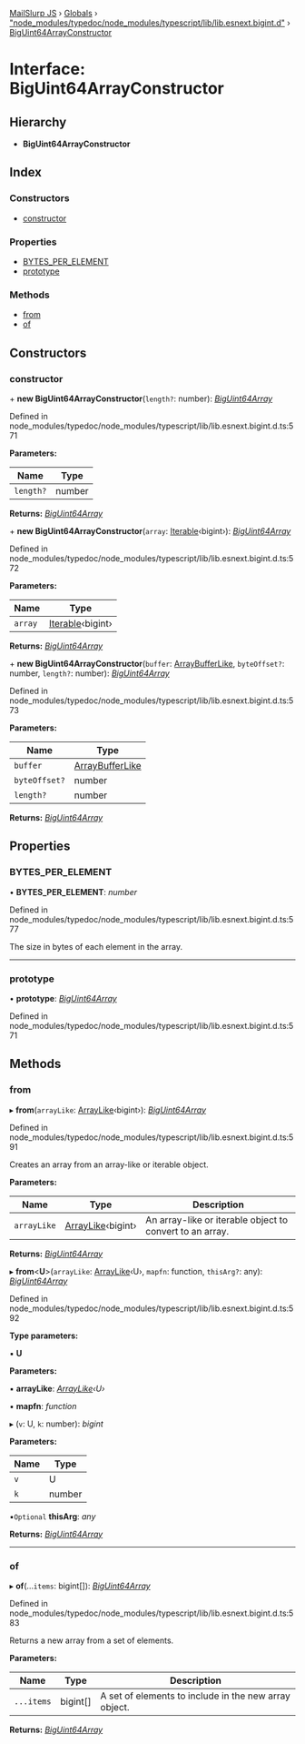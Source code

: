 [MailSlurp JS](../README.md) › [Globals](../globals.md) › ["node_modules/typedoc/node_modules/typescript/lib/lib.esnext.bigint.d"](../modules/_node_modules_typedoc_node_modules_typescript_lib_lib_esnext_bigint_d_.md) › [BigUint64ArrayConstructor](_node_modules_typedoc_node_modules_typescript_lib_lib_esnext_bigint_d_.biguint64arrayconstructor.md)

# Interface: BigUint64ArrayConstructor

## Hierarchy

* **BigUint64ArrayConstructor**

## Index

### Constructors

* [constructor](_node_modules_typedoc_node_modules_typescript_lib_lib_esnext_bigint_d_.biguint64arrayconstructor.md#constructor)

### Properties

* [BYTES_PER_ELEMENT](_node_modules_typedoc_node_modules_typescript_lib_lib_esnext_bigint_d_.biguint64arrayconstructor.md#bytes_per_element)
* [prototype](_node_modules_typedoc_node_modules_typescript_lib_lib_esnext_bigint_d_.biguint64arrayconstructor.md#prototype)

### Methods

* [from](_node_modules_typedoc_node_modules_typescript_lib_lib_esnext_bigint_d_.biguint64arrayconstructor.md#from)
* [of](_node_modules_typedoc_node_modules_typescript_lib_lib_esnext_bigint_d_.biguint64arrayconstructor.md#of)

## Constructors

###  constructor

\+ **new BigUint64ArrayConstructor**(`length?`: number): *[BigUint64Array](_node_modules_typedoc_node_modules_typescript_lib_lib_esnext_bigint_d_.biguint64array.md)*

Defined in node_modules/typedoc/node_modules/typescript/lib/lib.esnext.bigint.d.ts:571

**Parameters:**

Name | Type |
------ | ------ |
`length?` | number |

**Returns:** *[BigUint64Array](_node_modules_typedoc_node_modules_typescript_lib_lib_esnext_bigint_d_.biguint64array.md)*

\+ **new BigUint64ArrayConstructor**(`array`: [Iterable](_node_modules_typedoc_node_modules_typescript_lib_lib_es2015_iterable_d_.iterable.md)‹bigint›): *[BigUint64Array](_node_modules_typedoc_node_modules_typescript_lib_lib_esnext_bigint_d_.biguint64array.md)*

Defined in node_modules/typedoc/node_modules/typescript/lib/lib.esnext.bigint.d.ts:572

**Parameters:**

Name | Type |
------ | ------ |
`array` | [Iterable](_node_modules_typedoc_node_modules_typescript_lib_lib_es2015_iterable_d_.iterable.md)‹bigint› |

**Returns:** *[BigUint64Array](_node_modules_typedoc_node_modules_typescript_lib_lib_esnext_bigint_d_.biguint64array.md)*

\+ **new BigUint64ArrayConstructor**(`buffer`: [ArrayBufferLike](../modules/_node_modules_typedoc_node_modules_typescript_lib_lib_es5_d_.md#arraybufferlike), `byteOffset?`: number, `length?`: number): *[BigUint64Array](_node_modules_typedoc_node_modules_typescript_lib_lib_esnext_bigint_d_.biguint64array.md)*

Defined in node_modules/typedoc/node_modules/typescript/lib/lib.esnext.bigint.d.ts:573

**Parameters:**

Name | Type |
------ | ------ |
`buffer` | [ArrayBufferLike](../modules/_node_modules_typedoc_node_modules_typescript_lib_lib_es5_d_.md#arraybufferlike) |
`byteOffset?` | number |
`length?` | number |

**Returns:** *[BigUint64Array](_node_modules_typedoc_node_modules_typescript_lib_lib_esnext_bigint_d_.biguint64array.md)*

## Properties

###  BYTES_PER_ELEMENT

• **BYTES_PER_ELEMENT**: *number*

Defined in node_modules/typedoc/node_modules/typescript/lib/lib.esnext.bigint.d.ts:577

The size in bytes of each element in the array.

___

###  prototype

• **prototype**: *[BigUint64Array](_node_modules_typedoc_node_modules_typescript_lib_lib_esnext_bigint_d_.biguint64array.md)*

Defined in node_modules/typedoc/node_modules/typescript/lib/lib.esnext.bigint.d.ts:571

## Methods

###  from

▸ **from**(`arrayLike`: [ArrayLike](_node_modules_typedoc_node_modules_typescript_lib_lib_es5_d_.arraylike.md)‹bigint›): *[BigUint64Array](_node_modules_typedoc_node_modules_typescript_lib_lib_esnext_bigint_d_.biguint64array.md)*

Defined in node_modules/typedoc/node_modules/typescript/lib/lib.esnext.bigint.d.ts:591

Creates an array from an array-like or iterable object.

**Parameters:**

Name | Type | Description |
------ | ------ | ------ |
`arrayLike` | [ArrayLike](_node_modules_typedoc_node_modules_typescript_lib_lib_es5_d_.arraylike.md)‹bigint› | An array-like or iterable object to convert to an array. |

**Returns:** *[BigUint64Array](_node_modules_typedoc_node_modules_typescript_lib_lib_esnext_bigint_d_.biguint64array.md)*

▸ **from**<**U**>(`arrayLike`: [ArrayLike](_node_modules_typedoc_node_modules_typescript_lib_lib_es5_d_.arraylike.md)‹U›, `mapfn`: function, `thisArg?`: any): *[BigUint64Array](_node_modules_typedoc_node_modules_typescript_lib_lib_esnext_bigint_d_.biguint64array.md)*

Defined in node_modules/typedoc/node_modules/typescript/lib/lib.esnext.bigint.d.ts:592

**Type parameters:**

▪ **U**

**Parameters:**

▪ **arrayLike**: *[ArrayLike](_node_modules_typedoc_node_modules_typescript_lib_lib_es5_d_.arraylike.md)‹U›*

▪ **mapfn**: *function*

▸ (`v`: U, `k`: number): *bigint*

**Parameters:**

Name | Type |
------ | ------ |
`v` | U |
`k` | number |

▪`Optional`  **thisArg**: *any*

**Returns:** *[BigUint64Array](_node_modules_typedoc_node_modules_typescript_lib_lib_esnext_bigint_d_.biguint64array.md)*

___

###  of

▸ **of**(...`items`: bigint[]): *[BigUint64Array](_node_modules_typedoc_node_modules_typescript_lib_lib_esnext_bigint_d_.biguint64array.md)*

Defined in node_modules/typedoc/node_modules/typescript/lib/lib.esnext.bigint.d.ts:583

Returns a new array from a set of elements.

**Parameters:**

Name | Type | Description |
------ | ------ | ------ |
`...items` | bigint[] | A set of elements to include in the new array object.  |

**Returns:** *[BigUint64Array](_node_modules_typedoc_node_modules_typescript_lib_lib_esnext_bigint_d_.biguint64array.md)*
